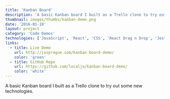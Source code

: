 ```yaml
---
title: 'Kanban Board'
description: 'A basic Kanban board I built as a Trello clone to try out some new technologies.'
thumbnail: images/thumbs/kanban-demo.png
date: '2016-01-10'
layout: project
category: 'Code Demos'
technologies: ['JavaScript', 'React', 'CSS', 'React Drag n Drop', 'Jest']
links:
  - title: Live Demo
    url: http://josprague.com/kanban-board-demo/
    color: 'green'
  - title: GitHub Repo
    url: https://github.com/localjo/kanban-board-demo/
    color: 'white'
---
```


A basic Kanban board I built as a Trello clone to try out some new technologies.
